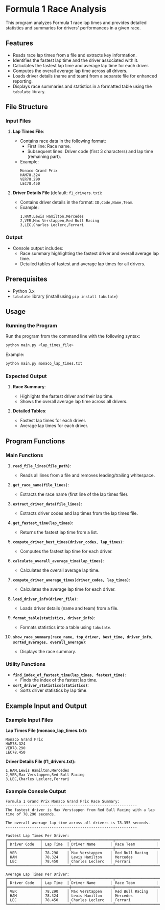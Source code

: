 # Formula 1 Race Analysis

This program analyzes Formula 1 race lap times and provides detailed statistics and summaries for drivers' performances in a given race.

## Features
- Reads race lap times from a file and extracts key information.
- Identifies the fastest lap time and the driver associated with it.
- Calculates the fastest lap time and average lap time for each driver.
- Computes the overall average lap time across all drivers.
- Loads driver details (name and team) from a separate file for enhanced reporting.
- Displays race summaries and statistics in a formatted table using the `tabulate` library.

## File Structure
### Input Files
1. **Lap Times File**:
   - Contains race data in the following format:
     - First line: Race name.
     - Subsequent lines: Driver code (first 3 characters) and lap time (remaining part).
   - Example:
     ```
     Monaco Grand Prix
     HAM78.324
     VER78.290
     LEC78.450
     ```

2. **Driver Details File** (default: `f1_drivers.txt`):
   - Contains driver details in the format: `ID,Code,Name,Team`.
   - Example:
     ```
     1,HAM,Lewis Hamilton,Mercedes
     2,VER,Max Verstappen,Red Bull Racing
     3,LEC,Charles Leclerc,Ferrari
     ```

### Output
- Console output includes:
  - Race summary highlighting the fastest driver and overall average lap time.
  - Detailed tables of fastest and average lap times for all drivers.

## Prerequisites
- Python 3.x
- `tabulate` library (install using `pip install tabulate`)

## Usage
### Running the Program
Run the program from the command line with the following syntax:
```bash
python main.py <lap_times_file>
```

Example:
```bash
python main.py monaco_lap_times.txt
```

### Expected Output
1. **Race Summary**:
   - Highlights the fastest driver and their lap time.
   - Shows the overall average lap time across all drivers.

2. **Detailed Tables**:
   - Fastest lap times for each driver.
   - Average lap times for each driver.

## Program Functions
### Main Functions
1. **`read_file_lines(file_path)`**:
   - Reads all lines from a file and removes leading/trailing whitespace.

2. **`get_race_name(file_lines)`**:
   - Extracts the race name (first line of the lap times file).

3. **`extract_driver_data(file_lines)`**:
   - Extracts driver codes and lap times from the lap times file.

4. **`get_fastest_time(lap_times)`**:
   - Returns the fastest lap time from a list.

5. **`compute_driver_best_times(driver_codes, lap_times)`**:
   - Computes the fastest lap time for each driver.

6. **`calculate_overall_average_time(lap_times)`**:
   - Calculates the overall average lap time.

7. **`compute_driver_average_times(driver_codes, lap_times)`**:
   - Calculates the average lap time for each driver.

8. **`load_driver_info(driver_file)`**:
   - Loads driver details (name and team) from a file.

9. **`format_table(statistics, driver_info)`**:
   - Formats statistics into a table using `tabulate`.

10. **`show_race_summary(race_name, top_driver, best_time, driver_info, sorted_averages, overall_average)`**:
    - Displays the race summary.

### Utility Functions
- **`find_index_of_fastest_time(lap_times, fastest_time)`**:
  - Finds the index of the fastest lap time.
- **`sort_driver_statistics(statistics)`**:
  - Sorts driver statistics by lap time.

## Example Input and Output
### Example Input Files
**Lap Times File (monaco_lap_times.txt):**
```
Monaco Grand Prix
HAM78.324
VER78.290
LEC78.450
```

**Driver Details File (f1_drivers.txt):**
```
1,HAM,Lewis Hamilton,Mercedes
2,VER,Max Verstappen,Red Bull Racing
3,LEC,Charles Leclerc,Ferrari
```

### Example Console Output
```
Formula 1 Grand Prix Monaco Grand Prix Race Summary:
------------------------------------------------------------
The fastest driver is Max Verstappen from Red Bull Racing with a lap time of 78.290 seconds.

The overall average lap time across all drivers is 78.355 seconds.
------------------------------------------------------------

Fastest Lap Times Per Driver:
╒═══════════════╤════════════╤═══════════════════╤════════════════════╕
│ Driver Code   │ Lap Time  │ Driver Name       │ Race Team          │
╞═══════════════╪════════════╪═══════════════════╪════════════════════╡
│ VER           │ 78.290    │ Max Verstappen    │ Red Bull Racing    │
│ HAM           │ 78.324    │ Lewis Hamilton    │ Mercedes           │
│ LEC           │ 78.450    │ Charles Leclerc   │ Ferrari            │
╘═══════════════╧════════════╧═══════════════════╧════════════════════╛

Average Lap Times Per Driver:
╒═══════════════╤════════════╤═══════════════════╤════════════════════╕
│ Driver Code   │ Lap Time  │ Driver Name       │ Race Team          │
╞═══════════════╪════════════╪═══════════════════╪════════════════════╡
│ VER           │ 78.290    │ Max Verstappen    │ Red Bull Racing    │
│ HAM           │ 78.324    │ Lewis Hamilton    │ Mercedes           │
│ LEC           │ 78.450    │ Charles Leclerc   │ Ferrari            │
╘═══════════════╧════════════╧═══════════════════╧════════════════════╛
```


